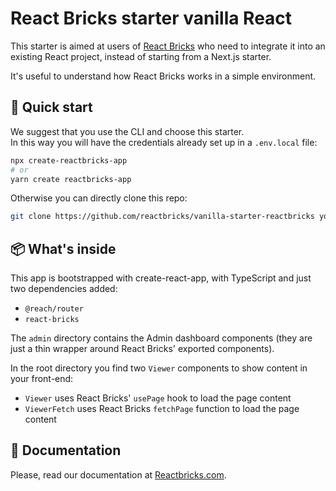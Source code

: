 # React Bricks starter vanilla React

This starter is aimed at users of [React Bricks](https://reactbricks.com) who need to integrate it into an existing React project, instead of starting from a Next.js starter.

It's useful to understand how React Bricks works in a simple environment.

## 🚀 Quick start

We suggest that you use the CLI and choose this starter.  
In this way you will have the credentials already set up in a `.env.local` file:

```bash
npx create-reactbricks-app
# or
yarn create reactbricks-app
```

Otherwise you can directly clone this repo:

```bash
git clone https://github.com/reactbricks/vanilla-starter-reactbricks your-project
```

## 📦 What's inside

This app is bootstrapped with create-react-app, with TypeScript and just two dependencies added:

- `@reach/router`
- `react-bricks`

The `admin` directory contains the Admin dashboard components (they are just a thin wrapper around React Bricks' exported components).

In the root directory you find two `Viewer` components to show content in your front-end:

- `Viewer` uses React Bricks' `usePage` hook to load the page content
- `ViewerFetch` uses React Bricks `fetchPage` function to load the page content

## 📖 Documentation

Please, read our documentation at [Reactbricks.com](https://reactbricks.com).
